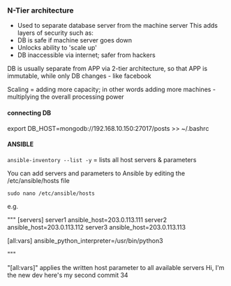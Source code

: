 ### N-Tier architecture

- Used to separate database server from the machine server
This adds layers of security such as:
- DB is safe if machine server goes down
- Unlocks ability to 'scale up'
- DB inaccessible via internet; safer from hackers

DB is usually separate from APP via 2-tier architecture, so that APP is immutable, while only DB changes - like facebook

Scaling = adding more capacity; in other words adding more machines - multiplying the overall processing power

#### connecting DB
export DB_HOST=mongodb://192.168.10.150:27017/posts >> ~/.bashrc

#### ANSIBLE

`ansible-inventory --list -y` = lists all host servers & parameters

You can add servers and parameters to Ansible by editing the
/etc/ansible/hosts file

`sudo nano /etc/ansible/hosts`

e.g.

"""
[servers]
server1 ansible_host=203.0.113.111
server2 ansible_host=203.0.113.112
server3 ansible_host=203.0.113.113

[all:vars]
ansible_python_interpreter=/usr/bin/python3

"""

"[all:vars]" applies the written host parameter to all available servers
Hi, I'm the new dev
here's my second commit
34

